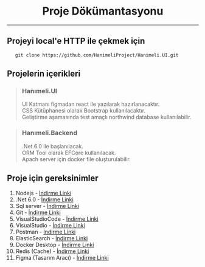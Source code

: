 
<h1 align="center"> Proje Dökümantasyonu </h1>

***

 ## Projeyi local'e HTTP ile çekmek için
```
   git clone https://github.com/HanimeliProject/Hanimeli.UI.git
```

 ## Projelerin içerikleri 
 > ### Hanımeli.UI
 > UI Katmanı figmadan react ile yazılarak hazırlanacaktır. </br>
 > CSS Kütüphanesi olarak Bootstrap kullanılacaktır. </br>
 > Geliştirme aşamasında test amaçlı northwind database kullanılabilir.
 
 > ### Hanımeli.Backend
 > .Net 6.0 ile başlanılacak. </br>
 > ORM Tool olarak EFCore kullanılacak. </br>
 > Apach server için docker file oluşturulabilir.


 ## Proje için gereksinimler

1.  Nodejs - [İndirme Linki](https://nodejs.org/en/)
2.  .Net 6.0 - [İndirme Linki](https://dotnet.microsoft.com/en-us/download/dotnet/6.0)
3.  Sql server - [İndirme Linki](https://docs.microsoft.com/en-us/sql/ssms/download-sql-server-management-studio-ssms?view=sql-server-ver15)
4.  Git - [İndirme Linki](https://git-scm.com/downloads)
5.  VisualStudioCode - [İndirme Linki](https://code.visualstudio.com/download)
6.  VisualStudio - [İndirme Linki](https://visualstudio.microsoft.com/tr/downloads/)
7.  Postman - [İndirme Linki](https://www.postman.com/downloads/)
8.  ElasticSearch - [İndirme Linki](https://www.elastic.co/elasticsearch/?ultron=B-Stack-Trials-EMEA-S-Exact&gambit=Stack-DownloadTerms&blade=adwords-s&hulk=paid&Device=c&thor=elasticsearch%20download&gclid=EAIaIQobChMIs_6Zw9_89wIV-YxoCR1ETgGDEAAYASAAEgKbSfD_BwE) 
9.  Docker Desktop - [İndirme Linki](https://www.docker.com/products/docker-desktop/) 
10.  Redis (Cache) - [İndirme Linki](https://redis.io/download/) 
11.  Figma (Tasarım Aracı) - [İndirme Linki](https://www.figma.com/downloads/) 
